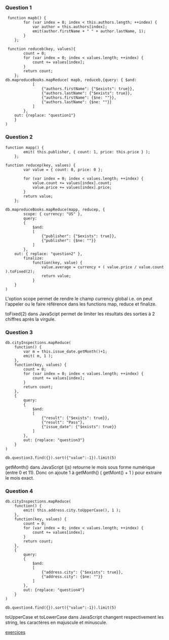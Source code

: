 ### Question 1 ###

```
 function mapb() {
		for (var index = 0; index < this.authors.length; ++index) {
			var author = this.authors[index];
			emit(author.firstName + " " + author.lastName, 1);
		}
	};
  
 function reduceb(key, values){
		count = 0;
		for (var index = 0; index < values.length; ++index) {
			count += values[index];
		}		
		return count;
	};
db.mapreduceBooks.mapReduce( mapb, reduceb,{query: { $and: 
			[
				{"authors.firstName": {"$exists": true}},
				{"authors.lastName": {"$exists": true}},
				{"authors.firstName": {$ne: ""}},
				{"authors.lastName": {$ne: ""}}
			]
		}, 
    out: {replace: "question1"}
	}
)
```

### Question 2 ###

```
function mapp() {
        emit( this.publisher, { count: 1, price: this.price } );
    };

function reducep(key, values) {
        var value = { count: 0, price: 0 };

        for (var index = 0; index < values.length; ++index) {
            value.count += values[index].count;
            value.price += values[index].price;
        }
        return value;
    };
    
db.mapreduceBooks.mapReduce(mapp, reducep, {   
        scope: { currency: "US" },
        query:  
		{
			$and: 
			[
				{"publisher": {"$exists": true}},
				{"publisher": {$ne: ""}}
			]
		},
	out: { replace: "question2" },
        finalize: 
            function(key, value) {
                value.average = currency + ( value.price / value.count ).toFixed(2);
                return value;
            }
    }
)
```

L'option scope permet de rendre le champ currency global i.e. on peut l'appeler ou le faire référence dans les functions map, reduce et 
finalize.

toFixed(2) dans JavaScipt permet de limiter les résultats des sorties à 2 chiffres après la virgule.

### Question 3 ###

```
db.cityInspections.mapReduce(
	function() {
		var m = this.issue_date.getMonth()+1;
        emit( m, 1 );
    },
	function(key, values) {
		count = 0;
		for (var index = 0; index < values.length; ++index) {
			count += values[index];
		}
		return count;
    },
    {
		query:  
		{
			$and: 
			[
				{"result": {"$exists": true}},
				{"result": "Pass"},
				{"issue_date": {"$exists": true}}
			]
		},
		out: {replace: "question3"}
	}
)

db.question3.find({}).sort({"value":-1}).limit(5)
```

getMonth() dans JavaScript (js) retourne le mois sous forme numérique (entre 0 et 11). Donc on ajoute 1 à getMonth() ( getMont() + 1 ) pour extraire le mois exact.

### Question 4 ###

```
db.cityInspections.mapReduce(
	function() {
        emit( this.address.city.toUpperCase(), 1 );
    },
	function(key, values) {
		count = 0;
		for (var index = 0; index < values.length; ++index) {
			count += values[index];
		}
		return count;
    },
    {
		query:
		{
			$and: 
			[
				{"address.city": {"$exists": true}},
				{"address.city": {$ne: ""}}
			]
		},
		out: {replace: "question4"}
	}
)

db.question4.find({}).sort({"value":-1}).limit(5)
```

toUpperCase et toLowerCase dans JavaScript changent respectivement les string, les caractères en majuscule et minuscule.


[exercices](https://github.com/CollegeBoreal/INF1069-201-18H-02/blob/master/Semaine07/exercices.md)
